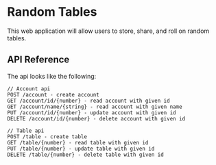 # Random Tables
This web application will allow users to store, share, and roll on random tables.

## API Reference
The api looks like the following:
```
// Account api
POST /account - create account
GET /account/id/{number} - read account with given id
GET /account/name/{string} - read account with given name
PUT /account/id/{number} - update account with given id
DELETE /account/id/{number} - delete account with given id

// Table api
POST /table - create table
GET /table/{number} - read table with given id
PUT /table/{number} - update table with given id
DELETE /table/{number} - delete table with given id
```
